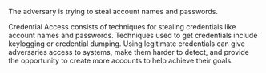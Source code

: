 The adversary is trying to steal account names and passwords.

Credential Access consists of techniques for stealing credentials like account names and passwords. Techniques used to get credentials include keylogging or credential dumping. Using legitimate credentials can give adversaries access to systems, make them harder to detect, and provide the opportunity to create more accounts to help achieve their goals.